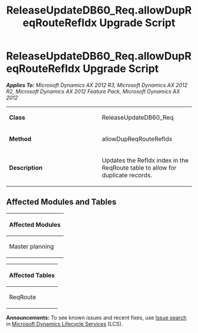 ﻿---
title: ReleaseUpdateDB60_Req.allowDupReqRouteRefIdx Upgrade Script
TOCTitle: ReleaseUpdateDB60_Req.allowDupReqRouteRefIdx Upgrade Script
ms:assetid: 6aa874fe-9bce-7f92-e56f-ce2b87d797c3
ms:mtpsurl: https://msdn.microsoft.com/en-us/library/JJ685679(v=AX.60)
ms:contentKeyID: 49708880
ms.date: 05/18/2015
mtps_version: v=AX.60
---

# ReleaseUpdateDB60\_Req.allowDupReqRouteRefIdx Upgrade Script 


_**Applies To:** Microsoft Dynamics AX 2012 R3, Microsoft Dynamics AX 2012 R2, Microsoft Dynamics AX 2012 Feature Pack, Microsoft Dynamics AX 2012_

<table>
<colgroup>
<col style="width: 50%" />
<col style="width: 50%" />
</colgroup>
<tbody>
<tr class="odd">
<td><p><strong>Class</strong></p></td>
<td><p>ReleaseUpdateDB60_Req</p></td>
</tr>
<tr class="even">
<td><p><strong>Method</strong></p></td>
<td><p>allowDupReqRouteRefIdx</p></td>
</tr>
<tr class="odd">
<td><p><strong>Description</strong></p></td>
<td><p>Updates the RefIdx index in the ReqRoute table to allow for duplicate records.</p></td>
</tr>
</tbody>
</table>


## Affected Modules and Tables

<table>
<colgroup>
<col style="width: 100%" />
</colgroup>
<thead>
<tr class="header">
<th><p>Affected Modules</p></th>
</tr>
</thead>
<tbody>
<tr class="odd">
<td><p>Master planning</p></td>
</tr>
</tbody>
</table>


<table>
<colgroup>
<col style="width: 100%" />
</colgroup>
<thead>
<tr class="header">
<th><p>Affected Tables</p></th>
</tr>
</thead>
<tbody>
<tr class="odd">
<td><p>ReqRoute</p></td>
</tr>
</tbody>
</table>

  
**Announcements:** To see known issues and recent fixes, use [Issue search](http://go.microsoft.com/fwlink/?linkid=389258) in [Microsoft Dynamics Lifecycle Services](http://go.microsoft.com/fwlink/?linkid=306505) (LCS).

